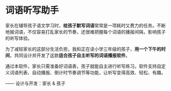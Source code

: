# 词语听写助手

家长在辅导孩子语文学习时，**给孩子默写词语**常常是一项耗时又费力的任务。不断地报词语，不仅容易打乱家长的节奏，还很难把握每个词语的播报间隔，影响孩子的听写体验。

为了减轻家长的这部分生活负担，我和正在读小学三年级的孩子，**用一个下午的时间**，共同设计并开发了这款**适合孩子自主听写的词语播报软件**。

通过本软件，家长只需准备好词语表，孩子就能自主进行听写练习。软件支持自定义词语列表、自动播报、倒计时节奏调节等功能，让听写变得高效、轻松、有趣。

—— 设计与开发：家长 & 孩子 